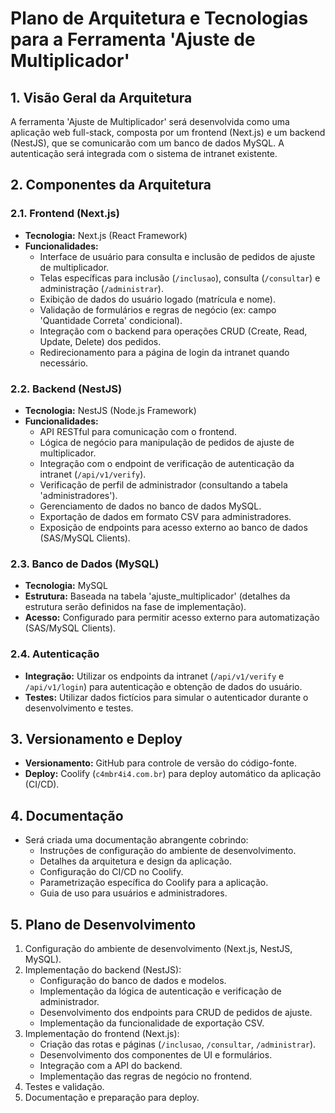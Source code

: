 # Plano de Arquitetura e Tecnologias para a Ferramenta 'Ajuste de Multiplicador'

## 1. Visão Geral da Arquitetura
A ferramenta 'Ajuste de Multiplicador' será desenvolvida como uma aplicação web full-stack, composta por um frontend (Next.js) e um backend (NestJS), que se comunicarão com um banco de dados MySQL. A autenticação será integrada com o sistema de intranet existente.

## 2. Componentes da Arquitetura

### 2.1. Frontend (Next.js)
- **Tecnologia:** Next.js (React Framework)
- **Funcionalidades:**
  - Interface de usuário para consulta e inclusão de pedidos de ajuste de multiplicador.
  - Telas específicas para inclusão (`/inclusao`), consulta (`/consultar`) e administração (`/administrar`).
  - Exibição de dados do usuário logado (matrícula e nome).
  - Validação de formulários e regras de negócio (ex: campo 'Quantidade Correta' condicional).
  - Integração com o backend para operações CRUD (Create, Read, Update, Delete) dos pedidos.
  - Redirecionamento para a página de login da intranet quando necessário.

### 2.2. Backend (NestJS)
- **Tecnologia:** NestJS (Node.js Framework)
- **Funcionalidades:**
  - API RESTful para comunicação com o frontend.
  - Lógica de negócio para manipulação de pedidos de ajuste de multiplicador.
  - Integração com o endpoint de verificação de autenticação da intranet (`/api/v1/verify`).
  - Verificação de perfil de administrador (consultando a tabela 'administradores').
  - Gerenciamento de dados no banco de dados MySQL.
  - Exportação de dados em formato CSV para administradores.
  - Exposição de endpoints para acesso externo ao banco de dados (SAS/MySQL Clients).

### 2.3. Banco de Dados (MySQL)
- **Tecnologia:** MySQL
- **Estrutura:** Baseada na tabela 'ajuste_multiplicador' (detalhes da estrutura serão definidos na fase de implementação).
- **Acesso:** Configurado para permitir acesso externo para automatização (SAS/MySQL Clients).

### 2.4. Autenticação
- **Integração:** Utilizar os endpoints da intranet (`/api/v1/verify` e `/api/v1/login`) para autenticação e obtenção de dados do usuário.
- **Testes:** Utilizar dados fictícios para simular o autenticador durante o desenvolvimento e testes.

## 3. Versionamento e Deploy
- **Versionamento:** GitHub para controle de versão do código-fonte.
- **Deploy:** Coolify (`c4mbr4i4.com.br`) para deploy automático da aplicação (CI/CD).

## 4. Documentação
- Será criada uma documentação abrangente cobrindo:
  - Instruções de configuração do ambiente de desenvolvimento.
  - Detalhes da arquitetura e design da aplicação.
  - Configuração do CI/CD no Coolify.
  - Parametrização específica do Coolify para a aplicação.
  - Guia de uso para usuários e administradores.

## 5. Plano de Desenvolvimento
1. Configuração do ambiente de desenvolvimento (Next.js, NestJS, MySQL).
2. Implementação do backend (NestJS):
   - Configuração do banco de dados e modelos.
   - Implementação da lógica de autenticação e verificação de administrador.
   - Desenvolvimento dos endpoints para CRUD de pedidos de ajuste.
   - Implementação da funcionalidade de exportação CSV.
3. Implementação do frontend (Next.js):
   - Criação das rotas e páginas (`/inclusao`, `/consultar`, `/administrar`).
   - Desenvolvimento dos componentes de UI e formulários.
   - Integração com a API do backend.
   - Implementação das regras de negócio no frontend.
4. Testes e validação.
5. Documentação e preparação para deploy.


